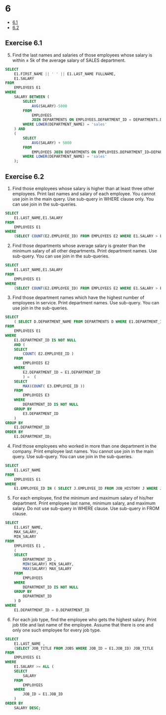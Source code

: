 # 6 

- [6.1](#exercise-61)
- [6.2](#exercise-62)

## Exercise 6.1
5. Find the last names and salaries of those employees whose salary is within ± 5k of the average salary of SALES department.

```sql
SELECT
	E1.FIRST_NAME || ' ' || E1.LAST_NAME FULLNAME,
	E1.SALARY
FROM
	EMPLOYEES E1 
WHERE
	SALARY BETWEEN (
        SELECT 
            AVG(SALARY)-5000 
        FROM 
            EMPLOYEES 
            JOIN DEPARTMENTS ON EMPLOYEES.DEPARTMENT_ID = DEPARTMENTS.DEPARTMENT_ID 
        WHERE LOWER(DEPARTMENT_NAME) = 'sales'
    ) AND
	(
        SELECT 
            AVG(SALARY) + 5000 
        FROM 
            EMPLOYEES JOIN DEPARTMENTS ON EMPLOYEES.DEPARTMENT_ID=DEPARTMENTS.DEPARTMENT_ID 
        WHERE LOWER(DEPARTMENT_NAME) = 'sales'
    );
```

## Exercise 6.2
1. Find those employees whose salary is higher than at least three other employees. Print last names and salary of each employee. You cannot use join in the main query. Use sub-query in WHERE clause only. You can use join in the sub-queries.

```sql
SELECT
	E1.LAST_NAME,E1.SALARY
FROM
	EMPLOYEES E1
WHERE
	(SELECT COUNT(E2.EMPLOYEE_ID) FROM EMPLOYEES E2 WHERE E1.SALARY > E2.SALARY) >= 3;
```


2. Find those departments whose average salary is greater than the minimum salary of all other departments. Print department names. Use sub-query. You can use join in the sub-queries.

```sql
SELECT
	E1.LAST_NAME,E1.SALARY
FROM
	EMPLOYEES E1
WHERE
	(SELECT COUNT(E2.EMPLOYEE_ID) FROM EMPLOYEES E2 WHERE E1.SALARY > E2.SALARY) >= 3;
```


3. Find those department names which have the highest number of employees in service. Print department names. Use sub-query. You can use join in the sub-queries.

```sql
SELECT
	( SELECT D.DEPARTMENT_NAME FROM DEPARTMENTS D WHERE E1.DEPARTMENT_ID = D.DEPARTMENT_ID ) DEPARTMENT_NAME 
FROM
	EMPLOYEES E1 
WHERE
	E1.DEPARTMENT_ID IS NOT NULL 
	AND (
	SELECT
		COUNT( E2.EMPLOYEE_ID ) 
	FROM
		EMPLOYEES E2 
	WHERE
		E2.DEPARTMENT_ID = E1.DEPARTMENT_ID 
		) =  (
	SELECT
		MAX(COUNT( E3.EMPLOYEE_ID ))
	FROM
		EMPLOYEES E3 
	WHERE
		DEPARTMENT_ID IS NOT NULL
	GROUP BY
		E3.DEPARTMENT_ID 
	) 
GROUP BY
	E1.DEPARTMENT_ID 
ORDER BY
	E1.DEPARTMENT_ID;
```

4. Find those employees who worked in more than one department in the company. Print employee last names. You cannot use join in the main query. Use sub-query. You can use join in the sub-queries.

```sql
SELECT
	E1.LAST_NAME
FROM
	EMPLOYEES E1 
WHERE
	E1.EMPLOYEE_ID IN ( SELECT J.EMPLOYEE_ID FROM JOB_HISTORY J WHERE J.EMPLOYEE_ID = E1.EMPLOYEE_ID AND J.DEPARTMENT_ID <> E1.DEPARTMENT_ID );
```


5. For each employee, find the minimum and maximum salary of his/her department. Print employee last name, minimum salary, and maximum salary. Do not use sub-query in WHERE clause. Use sub-query in FROM clause.

```sql
SELECT
	E1.LAST_NAME,
	MAX_SALARY,
	MIN_SALARY
FROM 
	EMPLOYEES E1 ,
	(
	SELECT 
		DEPARTMENT_ID ,
		MIN(SALARY) MIN_SALARY,
		MAX(SALARY) MAX_SALARY
	FROM 
		EMPLOYEES
	WHERE	
		DEPARTMENT_ID IS NOT NULL
	GROUP BY
		DEPARTMENT_ID
	) D 
WHERE
	E1.DEPARTMENT_ID = D.DEPARTMENT_ID
```


6. For each job type, find the employee who gets the highest salary. Print job title and last name
of the employee. Assume that there is one and only one such employee for every job type.

```sql
SELECT 
	E1.LAST_NAME ,
	(SELECT JOB_TITLE FROM JOBS WHERE JOB_ID = E1.JOB_ID) JOB_TITLE 
FROM 
	EMPLOYEES E1
WHERE 
	E1.SALARY >= ALL (
	SELECT 
		SALARY
	FROM
		EMPLOYEES 
	WHERE 
		JOB_ID = E1.JOB_ID
	)
ORDER BY 
	SALARY DESC;
```

